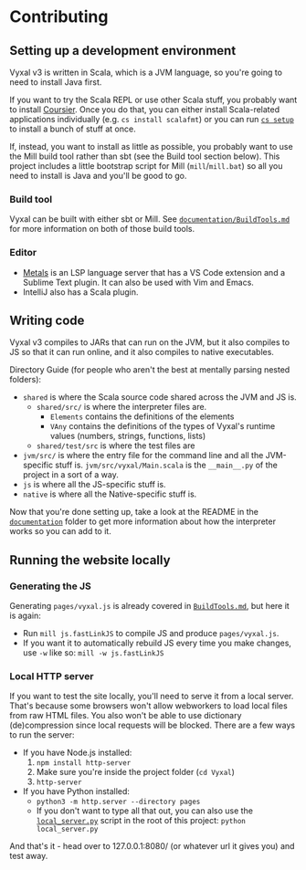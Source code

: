 # Contributing

## Setting up a development environment

Vyxal v3 is written in Scala, which is a JVM language, so you're going to need
to install Java first.

If you want to try the Scala REPL or use other Scala stuff, you probably want to
install [Coursier](https://get-coursier.io/docs/overview). Once you do that, you
can either install Scala-related applications individually (e.g.
`cs install scalafmt`) or you can run
[`cs setup`](https://get-coursier.io/docs/cli-setup) to install a bunch of stuff
at once.

If, instead, you want to install as little as possible, you probably want to use
the Mill build tool rather than sbt (see the Build tool section below). This
project includes a little bootstrap script for Mill (`mill`/`mill.bat`) so all
you need to install is Java and you'll be good to go.

### Build tool

Vyxal can be built with either sbt or Mill. See
[`documentation/BuildTools.md`](/documentation/BuildTools.md) for more
information on both of those build tools.

### Editor

- [Metals](https://scalameta.org/metals/docs/) is an LSP language server that
  has a VS Code extension and a Sublime Text plugin. It can also be used with
  Vim and Emacs.
- IntelliJ also has a Scala plugin.

## Writing code

Vyxal v3 compiles to JARs that can run on the JVM, but it also compiles to JS so
that it can run online, and it also compiles to native executables.

Directory Guide (for people who aren't the best at mentally parsing nested folders):

- `shared` is where the Scala source code shared across the JVM and JS is.
  - `shared/src/` is where the interpreter files are.
    - `Elements` contains the definitions of the elements
    - `VAny` contains the definitions of the types of Vyxal's runtime values (numbers, strings, functions, lists)
  - `shared/test/src` is where the test files are
- `jvm/src/` is where the entry file for the command line and all the
   JVM-specific stuff is. `jvm/src/vyxal/Main.scala` is the `__main__.py` of the
   project in a sort of a way.
- `js` is where all the JS-specific stuff is.
- `native` is where all the Native-specific stuff is.

Now that you're done setting up, take a look at the README in the
[`documentation`](/documentation/) folder to get more information about how
the interpreter works so you can add to it.

## Running the website locally

### Generating the JS

Generating `pages/vyxal.js` is already covered in [`BuildTools.md`](./BuildTools.md),
but here it is again:

- Run `mill js.fastLinkJS` to compile JS and produce `pages/vyxal.js`.
- If you want it to automatically rebuild JS every time you make changes, use
  `-w` like so: `mill -w js.fastLinkJS`

### Local HTTP server

If you want to test the site locally, you'll need to serve it from a local
server. That's because some browsers won't allow webworkers to load local files
from raw HTML files. You also won't be able to use dictionary (de)compression
since local requests will be blocked. There are a few ways to run the server:

- If you have Node.js installed:
  1. `npm install http-server`
  2. Make sure you're inside the project folder (`cd Vyxal`)
  3. `http-server`
- If you have Python installed:
  - `python3 -m http.server --directory pages`
  - If you don't want to type all that out, you can also use the
    [`local_server.py`](/local_server.py) script in the root of this project:
    `python local_server.py`

And that's it - head over to 127.0.0.1:8080/ (or whatever url it gives you) and test away.
